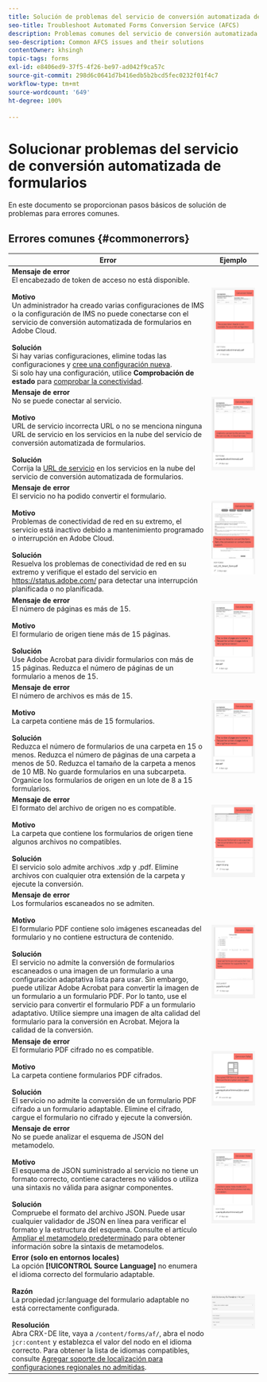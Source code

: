 ```yaml
---
title: Solución de problemas del servicio de conversión automatizada de formularios
seo-title: Troubleshoot Automated Forms Conversion Service (AFCS)
description: Problemas comunes del servicio de conversión automatizada de formularios y sus soluciones
seo-description: Common AFCS issues and their solutions
contentOwner: khsingh
topic-tags: forms
exl-id: e8406ed9-37f5-4f26-be97-ad042f9ca57c
source-git-commit: 298d6c0641d7b416edb5b2bcd5fec0232f01f4c7
workflow-type: tm+mt
source-wordcount: '649'
ht-degree: 100%

---
```


# Solucionar problemas del servicio de conversión automatizada de formularios

En este documento se proporcionan pasos básicos de solución de problemas para errores comunes.

<!--The article provides information on installation, configuration and administration issues that may arise in an Automated Forms Conversion Service production environment. -->

## Errores comunes {#commonerrors}

| Error | Ejemplo |
|--- |--- |
| **Mensaje de error** <br> El encabezado de token de acceso no está disponible. <br><br> **Motivo** <br> Un administrador ha creado varias configuraciones de IMS o la configuración de IMS no puede conectarse con el servicio de conversión automatizada de formularios en Adobe Cloud. <br><br>**Solución** <br> Si hay varias configuraciones, elimine todas las configuraciones y [cree una configuración nueva](configure-service.md#obtainpubliccertificates). <br> Si solo hay una configuración, utilice **Comprobación de estado** para [comprobar la conectividad](configure-service.md#createintegrationoption). | ![El encabezado de token de acceso no está disponible ](assets/invalid-ims-configurations.png) |
| **Mensaje de error** <br> No se puede conectar al servicio.  <br><br>**Motivo** <br> URL de servicio incorrecta URL o no se menciona ninguna URL de servicio en los servicios en la nube del servicio de conversión automatizada de formularios. <br><br>**Solución** <br> Corrija la [URL de servicio](configure-service.md#configure-the-cloud-service) en los servicios en la nube del servicio de conversión automatizada de formularios. | ![No se puede conectar al servicio.](assets/wrong-service-url-configured.png) |
| **Mensaje de error** <br> El servicio no ha podido convertir el formulario.  <br><br>**Motivo** <br> Problemas de conectividad de red en su extremo, el servicio está inactivo debido a mantenimiento programado o interrupción en Adobe Cloud. <br><br>**Solución** <br> Resuelva los problemas de conectividad de red en su extremo y verifique el estado del servicio en https://status.adobe.com/ para detectar una interrupción planificada o no planificada. | ![No se puede conectar al servicio.](assets/conversion-failure.png) |
| **Mensaje de error** <br> El número de páginas es más de 15.  <br><br>**Motivo** <br> El formulario de origen tiene más de 15 páginas.  <br><br>**Solución** <br> Use Adobe Acrobat para dividir formularios con más de 15 páginas. Reduzca el número de páginas de un formulario a menos de 15. | ![No se puede conectar al servicio.](assets/number-of-pages.png) |
| **Mensaje de error** <br> El número de archivos es más de 15.  <br><br>**Motivo** <br>  La carpeta contiene más de 15 formularios. <br><br>**Solución** <br> Reduzca el número de formularios de una carpeta en 15 o menos. Reduzca el número de páginas de una carpeta a menos de 50. Reduzca el tamaño de la carpeta a menos de 10 MB. No guarde formularios en una subcarpeta. Organice los formularios de origen en un lote de 8 a 15 formularios. | ![No se puede conectar al servicio.](assets/number-of-pages.png) |
| **Mensaje de error** <br> El formato del archivo de origen no es compatible.  <br><br>**Motivo** <br> La carpeta que contiene los formularios de origen tiene algunos archivos no compatibles. <br><br>**Solución** <br> El servicio solo admite archivos .xdp y .pdf. Elimine archivos con cualquier otra extensión de la carpeta y ejecute la conversión. | ![No se puede conectar al servicio.](assets/unsupported-file-formats.png) |
| **Mensaje de error** <br> Los formularios escaneados no se admiten.  <br><br>**Motivo** <br> El formulario PDF contiene solo imágenes escaneadas del formulario y no contiene estructura de contenido. <br><br>**Solución** <br> El servicio no admite la conversión de formularios escaneados o una imagen de un formulario a una configuración adaptativa lista para usar. Sin embargo, puede utilizar Adobe Acrobat para convertir la imagen de un formulario a un formulario PDF. Por lo tanto, use el servicio para convertir el formulario PDF a un formulario adaptativo. Utilice siempre una imagen de alta calidad del formulario para la conversión en Acrobat. Mejora la calidad de la conversión. | ![No se puede conectar al servicio.](assets/scanned-forms-error.png) |
| **Mensaje de error** <br> El formulario PDF cifrado no es compatible. <br><br>**Motivo** <br> La carpeta contiene formularios PDF cifrados. <br><br>**Solución** <br> El servicio no admite la conversión de un formulario PDF cifrado a un formulario adaptable. Elimine el cifrado, cargue el formulario no cifrado y ejecute la conversión. | ![No se puede conectar al servicio.](assets/secured-pdf-form.png) |
| **Mensaje de error** <br> No se puede analizar el esquema de JSON del metamodelo. <br><br>**Motivo** <br> El esquema de JSON suministrado al servicio no tiene un formato correcto, contiene caracteres no válidos o utiliza una sintaxis no válida para asignar componentes.  <br><br>**Solución** <br> Compruebe el formato del archivo JSON. Puede usar cualquier validador de JSON en línea para verificar el formato y la estructura del esquema. Consulte el artículo [Ampliar el metamodelo predeterminado](extending-the-default-meta-model.md) para obtener información sobre la sintaxis de metamodelos. | ![No se puede conectar al servicio.](assets/invalid-meta-model-schema.png) |
| **Error (solo en entornos locales)** <br> La opción **[!UICONTROL Source Language]** no enumera el idioma correcto del formulario adaptable. <br><br>**Razón** <br> La propiedad jcr:language del formulario adaptable no está correctamente configurada. <br><br>**Resolución** <br> Abra CRX-DE lite, vaya a `/content/forms/af/`, abra el nodo `jcr:content` y establezca el valor del nodo en el idioma correcto. Para obtener la lista de idiomas compatibles, consulte [Agregar soporte de localización para configuraciones regionales no admitidas](https://experienceleague.adobe.com/docs/experience-manager-65/forms/manage-administer-aem-forms/supporting-new-language-localization.html?lang=es#add-localization-support-for-non-supported-locales). | ![No se puede conectar al servicio.](assets/aem-forms-translation-project-language-unavailable.png) |

<!--

<table>
<thead>
<tr>
<th>Error</th>
<th>Example</th>
</tr>
</thead>
<tbody>
<tr>
<td><strong>Error Message</strong> <p> The access token header is not available. </p><br><strong>Reason</strong> <br> An administrator has created multiple IMS configurations or IMS configuration is not able to reach AFCS service on Adobe Cloud. <br><br><strong>Resolution</strong> <br> If there are multiple configurations, delete all the configurations and <a href="configure-service.md#obtainpubliccertificates">create a new configuration</a>. <br> If there is a single configuration, use <strong> Health Check </strong> to <a href="configure-service.md#createintegrationoption">check connectivity</a>.</td>
<td><img alt="The access token header is not available" src="assets/invalid-ims-configuration.png" /></td>
</tr>
<tr>
<td><strong>Error Message</strong> <br> Unable to connect to the service.  <br><br><strong>Reason</strong> <br> Incorrect service URL or no service URL is mentioned in Automated Forms Conversion Service cloud services. <br><br><strong>Resolution</strong> <br> Correct <a href="configure-service.md#configure-the-cloud-service">Service URL</a> in Automated Forms Conversion Service Cloud services.</td>
<td><img alt="Unable to connect to the service." src="assets/wrong-endpoint-configured.png" /></td>
</tr>
<tr>
<td><strong>Error Message</strong> <br> The service failed to convert the form.  <br><br><strong>Reason</strong> <br> Network connectivity issues at your end, the service is down due to scheduled maintenance, or outage on Adobe Cloud. <br><br><strong>Resolution</strong> <br> Resolve network connectivity issues at your end and check the status of the service on <a href="https://status.adobe.com/">https://status.adobe.com/</a> for a planned or unplanned outage.</td>
<td><img alt="The service failed to convert the form." src="assets/service-failure.png" /></td>
</tr>
<tr>
<td><strong>Error Message</strong> <br> The number of pages is more than 15.  <br><br><strong>Reason</strong> <br> The source form is more than 15 pages long.  <br><br><strong>Resolution</strong> <br> Use Adobe Acrobat to split forms with more than 15 pages. Bring the number of pages in a form to less than 15.</td>
<td><img alt="The number of pages is more than 15." src="assets/number-of-pages.png" /></td>
</tr>
<tr>
<td><strong>Error Message</strong> <br> The number of files is more than 15.  <br><br><strong>Reason</strong> <br>  The folder contains more than 15 forms. <br><br><strong>Resolution</strong> <br> Bring the number of forms in a folder to less than or equal to 15. Bring the total number of pages in a folder less than 50. Bring the size of the folder to less than 10 MB. Do not keep forms in a sub-folder. Organize source forms into a batch of 8-15 forms.</td>
<td><img alt="The number of files is more than 15." src="assets/number-of-pages.png" /></td>
</tr>
<tr>
<td><strong>Error Message</strong> <br> The source file format is not supported.  <br><br><strong>Reason</strong> <br> The folder containing source forms have some unsupported files. <br><br><strong>Resolution</strong> <br> The service supports only .xdp and .pdf files. Remove files with any other extension from the folder and run the conversion.</td>
<td><img alt="The source file format is not supported." src="assets/unsupported-file-formats.png" /></td>
</tr>
<tr>
<td><strong>Error Message</strong> <br> Scanned forms are not supported.  <br><br><strong>Reason</strong> <br> The PDF form contains only scanned images of the form and contains no content structure. <br><br><strong>Resolution</strong> <br> The service does not support converting scanned forms or an image of a form to an adaptive out-of-the-box. However, you use Adobe Acrobat to convert the image of a form to a PDF Form. Then, use the service to convert the PDF Form to an adaptive form. Always use a high-quality image of the form for conversion in Acrobat. It improves the quality of the conversion.</td>
<td><img alt="Scanned forms are not supported." src="assets/scanned-forms-error.png" /></td>
</tr>
<tr>
<td><strong>Error Message</strong> <br> Encrypted PDF form is not supported.  <br><br><strong>Reason</strong> <br> The folder contains encrypted PDF forms. <br><br><strong>Resolution</strong> <br> The service does not support converting an encrypted PDF form to an adaptive form. Remove the encryption, upload the non-encrypted form, and run the conversion.</td>
<td><img alt="Encrypted PDF form is not supported." src="assets/secured-pdf-form.png" /></td>
</tr>
<tr>
<td><strong>Error Message</strong> <br> Unable to parse meta-model JSON schema.  <br><br><strong>Reason</strong> <br> The JSON schema supplied to the service is not properly formatted, contains invalid characters, or uses invalid syntax to map components.  <br><br><strong>Resolution</strong> <br> Check the formatting of the JSON file. You can use any online JSON validator to check the formatting and structure of the schema. See, <a href="extending-the-default-meta-model.md">Extend the default meta-model</a> article for information on meta-model syntax.</td>
<td><img alt="Unable to parse meta-model JSON schema" src="assets/invalid-meta-model-schema.png" /></td>
</tr>
</tbody>
</table>
-->
